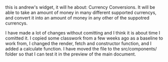 this is andrew's widget, it will he about: Currency Conversions.
It will be able to take an amount of money in many different supported currencys, and convert it into an amount of money in any other of the suppotred currencys.

I have made a lot of changes without comitting and I think it is about time I comitted it.
I copied some classwork from a few weeks ago as a baseline to work from,
I changed the render, fetch and constructor function, and I added a calculate function.
I have moved the file to the src/components/ folder so that I can test it in the preview of the main document.